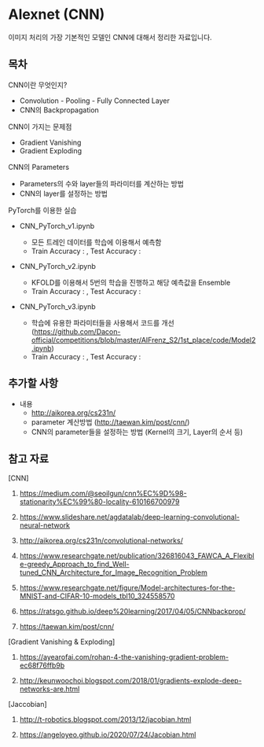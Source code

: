# Alexnet (CNN)

이미지 처리의 가장 기본적인 모델인 CNN에 대해서 정리한 자료입니다. 

## 목차 

CNN이란 무엇인지? 
- Convolution - Pooling - Fully Connected Layer 
- CNN의 Backpropagation 

CNN이 가지는 문제점 
- Gradient Vanishing 
- Gradient Exploding 

CNN의 Parameters 
- Parameters의 수와 layer들의 파라미터를 계산하는 방법  
- CNN의 layer를 설정하는 방법 

PyTorch를 이용한 실습 
- CNN_PyTorch_v1.ipynb 
  - 모든 트레인 데이터를 학습에 이용해서 예측함 
  - Train Accuracy : , Test Accuracy : 
  
- CNN_PyTorch_v2.ipynb
  - KFOLD를 이용해서 5번의 학습을 진행하고 해당 예측값을 Ensemble 
  - Train Accuracy : , Test Accuracy : 

- CNN_PyTorch_v3.ipynb
  - 학습에 유용한 파라미터들을 사용해서 코드를 개선 (https://github.com/Dacon-official/competitions/blob/master/AIFrenz_S2/1st_place/code/Model2.ipynb)
  - Train Accuracy : , Test Accuracy : 
  
## 추가할 사항

- 내용 
  - http://aikorea.org/cs231n/ 
  - parameter 계산방법 (http://taewan.kim/post/cnn/)
  - CNN의 parameter들을 설정하는 방법 (Kernel의 크기, Layer의 순서 등) 

## 참고 자료

[CNN]

1. https://medium.com/@seoilgun/cnn%EC%9D%98-stationarity%EC%99%80-locality-610166700979

2. https://www.slideshare.net/agdatalab/deep-learning-convolutional-neural-network

3. http://aikorea.org/cs231n/convolutional-networks/

4. https://www.researchgate.net/publication/326816043_FAWCA_A_Flexible-greedy_Approach_to_find_Well-tuned_CNN_Architecture_for_Image_Recognition_Problem

5. https://www.researchgate.net/figure/Model-architectures-for-the-MNIST-and-CIFAR-10-models_tbl10_324558570

6. https://ratsgo.github.io/deep%20learning/2017/04/05/CNNbackprop/

7. https://taewan.kim/post/cnn/

[Gradient Vanishing & Exploding] 

1. https://ayearofai.com/rohan-4-the-vanishing-gradient-problem-ec68f76ffb9b

2. http://keunwoochoi.blogspot.com/2018/01/gradients-explode-deep-networks-are.html

[Jaccobian] 

1. http://t-robotics.blogspot.com/2013/12/jacobian.html

2. https://angeloyeo.github.io/2020/07/24/Jacobian.html
